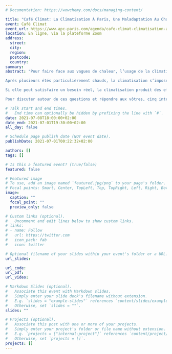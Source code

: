 ```yaml
---
# Documentation: https://wowchemy.com/docs/managing-content/

title: "Café Climat: La Climatisation À Paris, Une Maladaptation Au Changement Climatique ?"
event: Café Climat
event_url: https://www.apc-paris.com/agenda/cafe-climat-climatisation-a-paris-maladaptation-changement-climatique
location: En ligne, via la plateforme Zoom
address:
  street:
  city:
  region:
  postcode:
  country:
summary:
abstract: "Pour faire face aux vagues de chaleur, l’usage de la climatisation progresse à Paris. Ce développement, qui devrait s’intensifier avec le réchauffement climatique, s’accompagne de problèmes environnementaux importants, faisait du recours à la climatisation un enjeu clef pour l’adaptation de Paris au changement climatique.

Après plusieurs étés particulièrement chauds, la climatisation s’impose peu à peu dans les commerces et les foyers parisiens pour faire face aux vagues de chaleur, qui devraient se multiplier et s’intensifier dans les années à venir en raison du réchauffement climatique. La prolifération des tuyaux de climatiseurs sortant des fenêtres en témoigne.

Si elle peut satisfaire un besoin réel, la climatisation produit des effets sur l’environnement qui accentuent les problèmes mêmes auxquels elle est sensée répondre, puisqu’elle réchauffe la ville et le climat. Quelles conséquences aurait la généralisation de son usage ? Comment limiter son recours ? Est-il possible de s’en passer ? Comment se refroidir efficacement ? En somme, quelle place donner à la climatisation dans la stratégie d’adaptation au changement climatique à Paris ?

Pour discuter autour de ces questions et répondre aux vôtres, cinq intervenant·es seront présent·es."

# Talk start and end times.
#   End time can optionally be hidden by prefixing the line with `#`.
date: 2021-07-08T18:00:00+02:00
date_end: 2021-07-01T19:30:00+02:00
all_day: false

# Schedule page publish date (NOT event date).
publishDate: 2021-07-01T00:22:32+02:00

authors: []
tags: []

# Is this a featured event? (true/false)
featured: false

# Featured image
# To use, add an image named `featured.jpg/png` to your page's folder. 
# Focal points: Smart, Center, TopLeft, Top, TopRight, Left, Right, BottomLeft, Bottom, BottomRight.
image:
  caption: ""
  focal_point: ""
  preview_only: false

# Custom links (optional).
#   Uncomment and edit lines below to show custom links.
# links:
# - name: Follow
#   url: https://twitter.com
#   icon_pack: fab
#   icon: twitter

# Optional filename of your slides within your event's folder or a URL.
url_slides:

url_code:
url_pdf:
url_video:

# Markdown Slides (optional).
#   Associate this event with Markdown slides.
#   Simply enter your slide deck's filename without extension.
#   E.g. `slides = "example-slides"` references `content/slides/example-slides.md`.
#   Otherwise, set `slides = ""`.
slides: ""

# Projects (optional).
#   Associate this post with one or more of your projects.
#   Simply enter your project's folder or file name without extension.
#   E.g. `projects = ["internal-project"]` references `content/project/deep-learning/index.md`.
#   Otherwise, set `projects = []`.
projects: []
---
```

